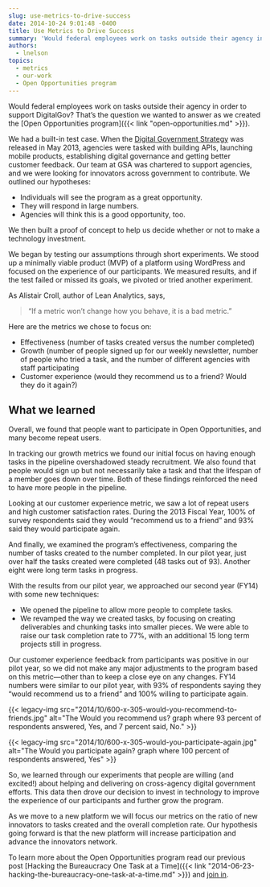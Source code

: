 ```yaml
---
slug: use-metrics-to-drive-success
date: 2014-10-24 9:01:48 -0400
title: Use Metrics to Drive Success
summary: 'Would federal employees work on tasks outside their agency in order to support DigitalGov? That’s the question we wanted to answer as we created the Open Opportunities program. We had a built-in test case. When the Digital Government Strategy was released in May 2013, agencies were tasked with building APIs, launching mobile products, establishing digital'
authors:
  - lnelson
topics:
  - metrics
  - our-work
  - Open Opportunities program
---
```


Would federal employees work on tasks outside their agency in order to support DigitalGov? That’s the question we wanted to answer as we created the [Open Opportunities program]({{< link "open-opportunities.md" >}}).

We had a built-in test case. When the [Digital Government Strategy](http://www.whitehouse.gov/sites/default/files/omb/egov/digital-government/digital-government.html) was released in May 2013, agencies were tasked with building APIs, launching mobile products, establishing digital governance and getting better customer feedback. Our team at GSA was chartered to support agencies, and we were looking for innovators across government to contribute. We outlined our hypotheses:

  * Individuals will see the program as a great opportunity.
  * They will respond in large numbers.
  * Agencies will think this is a good opportunity, too.

We then built a proof of concept to help us decide whether or not to make a technology investment.

We began by testing our assumptions through short experiments. We stood up a minimally viable product (MVP) of a platform using WordPress and focused on the experience of our participants. We measured results, and if the test failed or missed its goals, we pivoted or tried another experiment.

As Alistair Croll, author of Lean Analytics, says,

> “If a metric won’t change how you behave, it is a bad metric.”

Here are the metrics we chose to focus on:

  * Effectiveness (number of tasks created versus the number completed)
  * Growth (number of people signed up for our weekly newsletter, number of people who tried a task, and the number of different agencies with staff participating
  * Customer experience (would they recommend us to a friend? Would they do it again?)

## What we learned

Overall, we found that people want to participate in Open Opportunities, and many become repeat users.

In tracking our growth metrics we found our initial focus on having enough tasks in the pipeline overshadowed steady recruitment. We also found that people would sign up but not necessarily take a task and that the lifespan of a member goes down over time. Both of these findings reinforced the need to have more people in the pipeline.

Looking at our customer experience metric, we saw a lot of repeat users and high customer satisfaction rates. During the 2013 Fiscal Year, 100% of survey respondents said they would “recommend us to a friend” and 93% said they would participate again.

And finally, we examined the program’s effectiveness, comparing the number of tasks created to the number completed. In our pilot year, just over half the tasks created were completed (48 tasks out of 93). Another eight were long term tasks in progress.

With the results from our pilot year, we approached our second year (FY14) with some new techniques:

  * We opened the pipeline to allow more people to complete tasks.
  * We revamped the way we created tasks, by focusing on creating deliverables and chunking tasks into smaller pieces. We were able to raise our task completion rate to 77%, with an additional 15 long term projects still in progress.

Our customer experience feedback from participants was positive in our pilot year, so we did not make any major adjustments to the program based on this metric—other than to keep a close eye on any changes. FY14 numbers were similar to our pilot year, with 93% of respondents saying they “would recommend us to a friend” and 100% willing to participate again.

{{< legacy-img src="2014/10/600-x-305-would-you-recommend-to-friends.jpg" alt="The Would you recommend us? graph where 93 percent of respondents answered, Yes, and 7 percent said, No." >}}

{{< legacy-img src="2014/10/600-x-305-would-you-participate-again.jpg" alt="The Would you participate again? graph where 100 percent of respondents answered, Yes" >}}

So, we learned through our experiments that people are willing (and excited!) about helping and delivering on cross-agency digital government efforts. This data then drove our decision to invest in technology to improve the experience of our participants and further grow the program.

As we move to a new platform we will focus our metrics on the ratio of new innovators to tasks created and the overall completion rate. Our hypothesis going forward is that the new platform will increase participation and advance the innovators network.

To learn more about the Open Opportunities program read our previous post [Hacking the Bureaucracy One Task at a Time]({{< link "2014-06-23-hacking-the-bureaucracy-one-task-at-a-time.md" >}}) and [join in](https://public.govdelivery.com/accounts/USHOWTO/subscriber/new?topic_id=USHOWTO_60).

